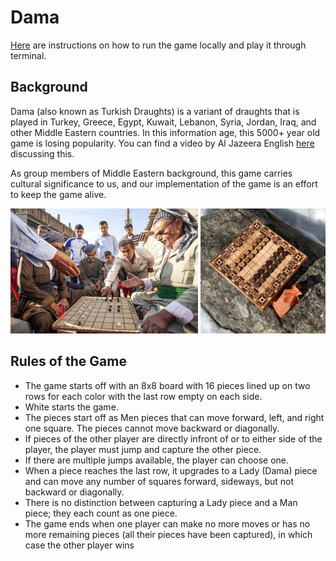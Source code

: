 # Dama

[Here](https://github.com/nada-attia/dama/blob/main/INSTALL.md) are instructions on how to run the game locally and play it through terminal.

## Background

Dama (also known as Turkish Draughts) is a variant of draughts that is played in Turkey, Greece, Egypt, Kuwait, Lebanon, Syria, Jordan, Iraq, and other Middle Eastern countries. In this information age, this 5000+ year old game is losing popularity. You can find a video by Al Jazeera English [here](https://www.youtube.com/watch?v=hc-XDUwFFTE) discussing this.

As group members of Middle Eastern background, this game carries cultural significance to us, and our implementation of the game is an effort to keep the game alive.
<br/>

<div style="display: inline-block;">
  <img src="./images/dama.jpeg"
      alt="Dama image"
      height="200" />
<img src="./images/dama.jpg"
          alt="Dama image"
          height="200" />
</div>
<br/>

## Rules of the Game

- The game starts off with an 8x8 board with 16 pieces lined up on two rows for each color with the last row empty on each side.
- White starts the game.
- The pieces start off as Men pieces that can move forward, left, and right one square. The pieces cannot move backward or diagonally.
- If pieces of the other player are directly infront of or to either side of the player, the player must jump and capture the other piece.
- If there are multiple jumps available, the player can choose one.
- When a piece reaches the last row, it upgrades to a Lady (Dama) piece and can move any number of squares forward, sideways, but not backward or diagonally.
- There is no distinction between capturing a Lady piece and a Man piece; they each count as one piece.
- The game ends when one player can make no more moves or has no more remaining pieces (all their pieces have been captured), in which case the other player wins
